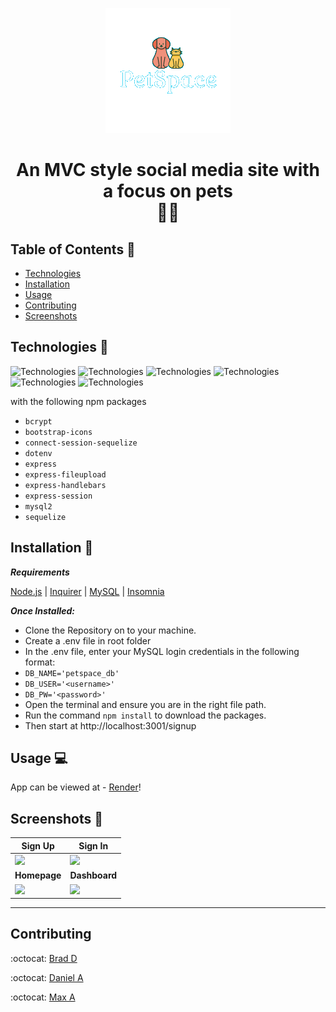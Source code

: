 <p align="center"><img src="https://github.com/BDunham484/petSpace/blob/danny/public/images/logo.png"></p>
<h1 align="center">An MVC style social media site with a focus on pets <br> 🐶🐱</h1>

## Table of Contents 🔎
- [Technologies](#technologies-🦾)
- [Installation](#Installation-💾)
- [Usage](#usage-💻)
- [Contributing](#contributing)
- [Screenshots](#screenshots-📸)

## Technologies 🦾
![Technologies](https://img.shields.io/badge/-Git-F05032?logo=Git&logoColor=white)
![Technologies](https://img.shields.io/badge/-JavaScript-007396?logo=JavaScript&logoColor=white)
![Technologies](https://img.shields.io/badge/-Node.js-339933?logo=Node.js&logoColor=white)
![Technologies](https://img.shields.io/badge/-npm-CB3837?logo=npm&logoColor=white)
![Technologies](https://img.shields.io/badge/-MySQL-4479A1?logo=MySQL&logoColor=white)
![Technologies](https://img.shields.io/badge/-Insomnia-purple?logo=Insomnia&logoColor=white)

with the following npm packages
* `bcrypt`
* `bootstrap-icons`
* `connect-session-sequelize`
* `dotenv`
* `express`
* `express-fileupload`
* `express-handlebars`
* `express-session`
* `mysql2`
* `sequelize`

## Installation 💾
***Requirements***

[Node.js](https://nodejs.org/en/) | [Inquirer](https://www.npmjs.com/package/inquirer) | [MySQL](https://www.npmjs.com/package/mysql2) | [Insomnia](https://insomnia.rest/)

***Once Installed:***
* Clone the Repository on to your machine.
* Create a .env file in root folder
* In the .env file, enter your MySQL login credentials in the following format:
* `DB_NAME='petspace_db'`
* `DB_USER='<username>'`
* `DB_PW='<password>'`
* Open the terminal and ensure you are in the right file path.
* Run the command ```npm install``` to download the packages.
* Then start at http://localhost:3001/signup



## Usage 💻
App can be viewed at - [Render][1]! 

## Screenshots 📸
|<center><b>Sign Up</b>|<center><b>Sign In</b>|
-|-
![][3]|![][4]
|<center><b>Homepage</b>|<center><b>Dashboard</b>|
![][5]|![][6]

___

[1]:https://petspace-bxpy.onrender.com/
[2]:https://github.com/BDunham484/petSpace
[3]:https://github.com/BDunham484/petSpace/blob/danny/public/images/signUp.png
[4]:https://github.com/BDunham484/petSpace/blob/danny/public/images/signIn.png
[5]:https://github.com/BDunham484/petSpace/blob/danny/public/images/mainPage.png
[6]:https://github.com/BDunham484/petSpace/blob/danny/public/images/yourDashboard.png


## Contributing
:octocat: [Brad D](https://github.com/BDunham484)
</br>

:octocat: [Daniel A](https://github.com/dannyyyspam)
</br>

:octocat: [Max A](https://github.com/MKAtkinson)
